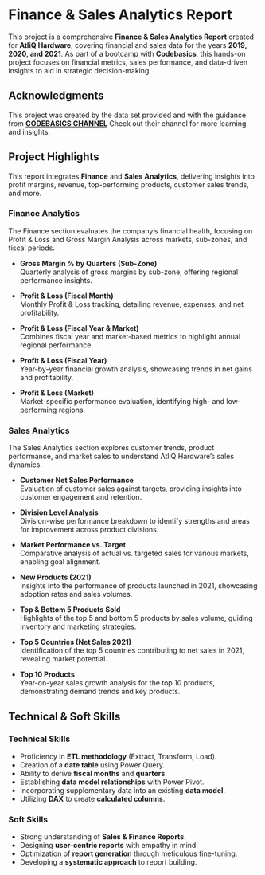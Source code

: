 # **Finance & Sales Analytics Report**

This project is a comprehensive **Finance & Sales Analytics Report** created for **AtliQ Hardware**, covering financial and sales data for the years **2019, 2020, and 2021**. As part of a bootcamp with **Codebasics**, this hands-on project focuses on financial metrics, sales performance, and data-driven insights to aid in strategic decision-making.


## Acknowledgments

This project was created by the data set provided and with the guidance from [**CODEBASICS CHANNEL**](http://surl.li/nqzscw) Check out their channel for more learning and insights.
## **Project Highlights**

This report integrates **Finance** and **Sales Analytics**, delivering insights into profit margins, revenue, top-performing products, customer sales trends, and more.


### **Finance Analytics**

The Finance section evaluates the company’s financial health, focusing on Profit & Loss and Gross Margin Analysis across markets, sub-zones, and fiscal periods.

- **Gross Margin % by Quarters (Sub-Zone)**  
  Quarterly analysis of gross margins by sub-zone, offering regional performance insights.  

- **Profit & Loss (Fiscal Month)**  
  Monthly Profit & Loss tracking, detailing revenue, expenses, and net profitability.  

- **Profit & Loss (Fiscal Year & Market)**  
  Combines fiscal year and market-based metrics to highlight annual regional performance.  

- **Profit & Loss (Fiscal Year)**  
  Year-by-year financial growth analysis, showcasing trends in net gains and profitability.  

- **Profit & Loss (Market)**  
  Market-specific performance evaluation, identifying high- and low-performing regions.  

### **Sales Analytics**

The Sales Analytics section explores customer trends, product performance, and market sales to understand AtliQ Hardware’s sales dynamics.  

- **Customer Net Sales Performance**  
  Evaluation of customer sales against targets, providing insights into customer engagement and retention.  

- **Division Level Analysis**  
  Division-wise performance breakdown to identify strengths and areas for improvement across product divisions.  

- **Market Performance vs. Target**  
  Comparative analysis of actual vs. targeted sales for various markets, enabling goal alignment.  

- **New Products (2021)**  
  Insights into the performance of products launched in 2021, showcasing adoption rates and sales volumes.  

- **Top & Bottom 5 Products Sold**  
  Highlights of the top 5 and bottom 5 products by sales volume, guiding inventory and marketing strategies.  

- **Top 5 Countries (Net Sales 2021)**  
  Identification of the top 5 countries contributing to net sales in 2021, revealing market potential.  

- **Top 10 Products**  
  Year-on-year sales growth analysis for the top 10 products, demonstrating demand trends and key products.  

## **Technical & Soft Skills**

### **Technical Skills**

- Proficiency in **ETL methodology** (Extract, Transform, Load).  
- Creation of a **date table** using Power Query.  
- Ability to derive **fiscal months** and **quarters**.  
- Establishing **data model relationships** with Power Pivot.  
- Incorporating supplementary data into an existing **data model**.  
- Utilizing **DAX** to create **calculated columns**.  

### **Soft Skills**

- Strong understanding of **Sales & Finance Reports**.  
- Designing **user-centric reports** with empathy in mind.  
- Optimization of **report generation** through meticulous fine-tuning.  
- Developing a **systematic approach** to report building.
